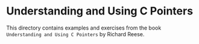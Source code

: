 # Understanding and Using C Pointers

This directory contains examples and exercises from the
book `Understanding and Using C Pointers` by Richard Reese.

